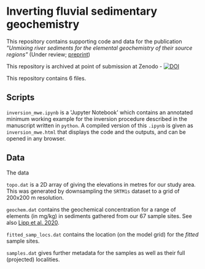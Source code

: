 # Inverting fluvial sedimentary geochemistry

This repository contains supporting code and data for the publication _"Unmixing river sediments for the elemental geochemistry of their source regions"_ (Under review; [preprint](link_here))

This repository is archived at point of submission at Zenodo - [![DOI](https://zenodo.org/badge/352673034.svg)](https://zenodo.org/badge/latestdoi/352673034)

This repository contains 6 files.

## Scripts 

`inversion_mwe.ipynb` is a 'Jupyter Notebook' which contains an annotated minimum working example for the inversion procedure described in the manuscript written in `python`. A compiled version of this `.ipynb` is given as `inversion_mwe.html` that displays the code and the outputs, and can be opened in any browser.

## Data

The data  

`topo.dat` is a 2D array of giving the elevations in metres for our study area. This was generated by downsampling the `SRTM1s` dataset to a grid of 200x200 m resolution. 

`geochem.dat` contains the geochemical concentration for a range of elements (in mg/kg) in sediments gathered from our 67 sample sites. See also [Lipp et al. 2020](https://agupubs.onlinelibrary.wiley.com/doi/full/10.1029/2020JF005700). 

`fitted_samp_locs.dat` contains the location (on the model grid) for the _fitted_ sample sites. 

`samples.dat` gives further metadata for the samples as well as their full (projected) localities. 



